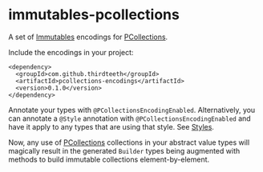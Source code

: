 immutables-pcollections
===

A set of [Immutables](http://immutables.org) encodings for [PCollections](https://pcollections.org/).

Include the encodings in your project:

```
<dependency>
  <groupId>com.github.thirdteeth</groupId>
  <artifactId>pcollections-encodings</artifactId>
  <version>0.1.0</version>
</dependency>

```

Annotate your types with `@PCollectionsEncodingEnabled`. Alternatively,
you can annotate a `@Style` annotation with `@PCollectionsEncodingEnabled`
and have it apply to any types that are using that style. See
[Styles](http://immutables.github.io/style.html).

Now, any use of [PCollections](https://pcollections.org/) collections in your
abstract value types will magically result in the generated `Builder`
types being augmented with methods to build immutable collections
element-by-element.

